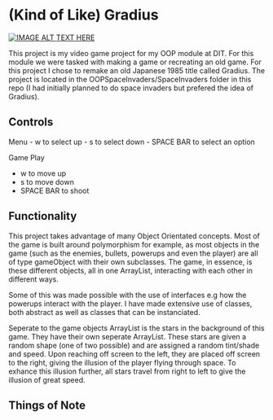 <h1>(Kind of Like) Gradius</h1>

[![IMAGE ALT TEXT HERE](https://img.youtube.com/vi/hZUcTgwDut4/0.jpg)](https://youtu.be/hZUcTgwDut4)

This project is my video game project for my OOP module at DIT. For this module we were tasked with making a game or recreating
an old game. For this project I chose to remake an old Japanese 1985 title called Gradius. 
The project is located in the OOPSpaceInvaders/SpaceInvaders folder in this repo (I had initially planned to do space invaders
but prefered the idea of Gradius).

<h2>Controls</h2>
Menu
  - w to select up
  - s to select down
  - SPACE BAR to select an option
  
Game Play
  - w to move up
  - s to move down
  - SPACE BAR to shoot
  
<h2>Functionality</h2>
This project takes advantage of many Object Orientated concepts. Most of the game is built around polymorphism for example,
as most objects in the game (such as the enemies, bullets, powerups and even the player) are all of type gameObject with their
own subclasses. The game, in essence, is these different objects, all in one ArrayList, interacting with each other in different
ways.

Some of this was made possible with the use of interfaces e.g how the powerups interact with the player. I have made extensive
use of classes, both abstract as well as classes that can be instanciated.

Seperate to the game objects ArrayList is the stars in the background of this game. They have their own seperate ArrayList.
These stars are given a random shape (one of two possible) and are assigned a random tint/shade and speed. Upon reaching off screen
to the left, they are placed off screen to the right, giving the illusion of the player flying through space. To exhance this
illusion further, all stars travel from right to left to give the illusion of great speed.

<h2>Things of Note</h2>
